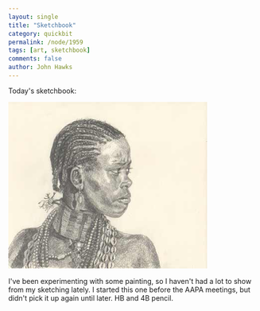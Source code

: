 ```yaml
---
layout: single 
title: "Sketchbook" 
category: quickbit
permalink: /node/1959
tags: [art, sketchbook] 
comments: false 
author: John Hawks 
---
```


Today's sketchbook: 

<div class="middle-picture">
<img src="/graphics/harar-woman-2009.jpg" height="335" width="400" alt="Harar woman" />
</div>

I've been experimenting with some painting, so I haven't had a lot to show from my sketching lately. I started this one before the AAPA meetings, but didn't pick it up again until later. HB and 4B pencil. 

